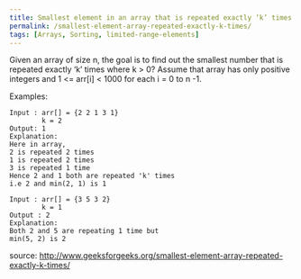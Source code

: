 ```yaml
---
title: Smallest element in an array that is repeated exactly ‘k’ times.
permalink: /smallest-element-array-repeated-exactly-k-times/
tags: [Arrays, Sorting, limited-range-elements]
---
```


Given an array of size n, the goal is to find out the smallest number that is repeated exactly ‘k’ times where k > 0?
Assume that array has only positive integers and 1 <= arr[i] < 1000 for each i = 0 to n -1.

Examples:

```
Input : arr[] = {2 2 1 3 1}
        k = 2
Output: 1
Explanation:
Here in array,
2 is repeated 2 times
1 is repeated 2 times 
3 is repeated 1 time
Hence 2 and 1 both are repeated 'k' times
i.e 2 and min(2, 1) is 1

Input : arr[] = {3 5 3 2}
        k = 1
Output : 2
Explanation:
Both 2 and 5 are repeating 1 time but
min(5, 2) is 2
```

source: http://www.geeksforgeeks.org/smallest-element-array-repeated-exactly-k-times/
